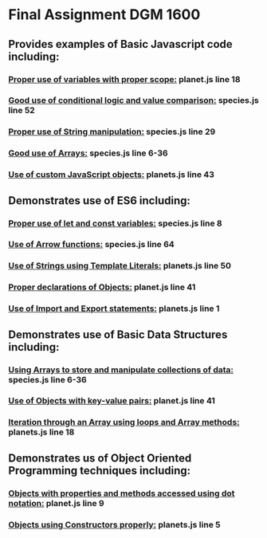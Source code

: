 # Final Assignment DGM 1600
## Provides examples of Basic Javascript code including:
### [Proper use of variables with proper scope:](/planets.js) **planet.js line 18**                     
### [Good use of conditional logic and value comparison:](/species.js) **species.js line 52**                  
### [Proper use of String manipulation:](/species.js) **species.js line 29**                                   
### [Good use of Arrays:](/species.js) **species.js line 6-36**                                                
### [Use of custom JavaScript objects:](/planets.js) **planets.js line 43**
## Demonstrates use of ES6 including:
### [Proper use of let and const variables:](/species.js) **species.js line 8**                                
### [Use of Arrow functions:](/species.js) **species.js line 64**                                              
### [Use of Strings using Template Literals:](/planets.js) **planets.js line 50**                              
### [Proper declarations of Objects:](/planets.js) **planet.js line 41**
### [Use of Import and Export statements:](/planets.js) **planets.js line 1**                                  
## Demonstrates use of Basic Data Structures including:
### [Using Arrays to store and manipulate collections of data:](/species.js) **species.js line 6-36**          
### [Use of Objects with key-value pairs:](/planets.js) **planet.js line 41**
### [Iteration through an Array using loops and Array methods:](/planets.js) **planets.js line 18**            
## Demonstrates us of Object Oriented Programming techniques including:
### [Objects with properties and methods accessed using dot notation:](/planets.js) **planet.js line 9**
### [Objects using Constructors properly:](/planets.js) **planets.js line 5**
